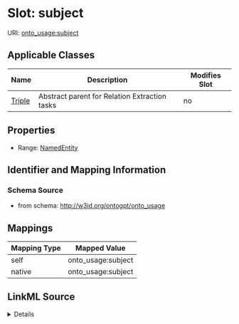 

# Slot: subject

URI: [onto_usage:subject](http://w3id.org/ontogpt/onto_usagesubject)



<!-- no inheritance hierarchy -->





## Applicable Classes

| Name | Description | Modifies Slot |
| --- | --- | --- |
| [Triple](Triple.md) | Abstract parent for Relation Extraction tasks |  no  |







## Properties

* Range: [NamedEntity](NamedEntity.md)





## Identifier and Mapping Information







### Schema Source


* from schema: http://w3id.org/ontogpt/onto_usage




## Mappings

| Mapping Type | Mapped Value |
| ---  | ---  |
| self | onto_usage:subject |
| native | onto_usage:subject |




## LinkML Source

<details>
```yaml
name: subject
from_schema: http://w3id.org/ontogpt/onto_usage
rank: 1000
alias: subject
owner: Triple
domain_of:
- Triple
range: NamedEntity

```
</details>